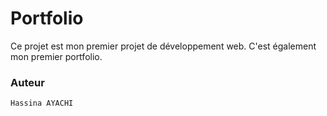# Portfolio

Ce projet est mon premier projet de développement web. C'est également mon premier portfolio.

### Auteur
```
Hassina AYACHI
